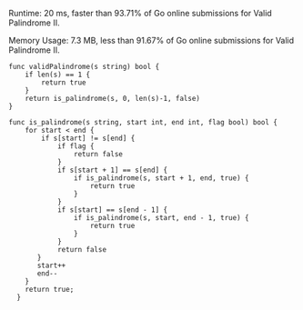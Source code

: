 Runtime: 20 ms, faster than 93.71% of Go online submissions for Valid Palindrome II.

Memory Usage: 7.3 MB, less than 91.67% of Go online submissions for Valid Palindrome II.
```
func validPalindrome(s string) bool {
    if len(s) == 1 {
        return true
    }
    return is_palindrome(s, 0, len(s)-1, false)
}

func is_palindrome(s string, start int, end int, flag bool) bool {
    for start < end {
        if s[start] != s[end] {
            if flag {
                return false
            }
            if s[start + 1] == s[end] {
                if is_palindrome(s, start + 1, end, true) {
                    return true
                } 
            }    
            if s[start] == s[end - 1] {
                if is_palindrome(s, start, end - 1, true) {
                    return true
                }
            }  
            return false
       }
       start++
       end--
    }
    return true;
  }
  ```
  
  
